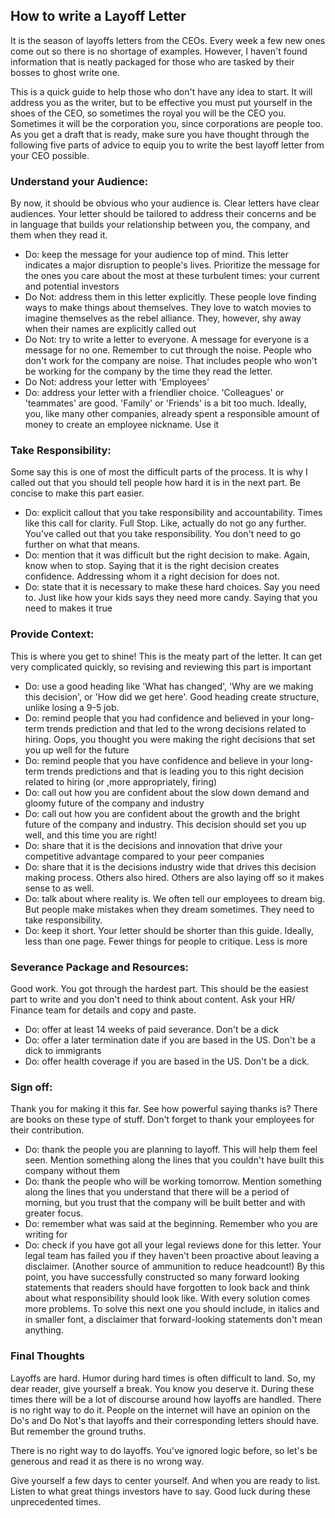 ## How to write a Layoff Letter

It is the season of layoffs letters from the CEOs. Every week a few new ones come out so there is no shortage of examples. However, I haven't found information that is neatly packaged for those who are tasked by their bosses to ghost write one. 

This is a quick guide to help those who don't have any idea to start. It will address you as the writer, but to be effective you must put yourself in the shoes of the CEO, so sometimes the royal you will be the CEO you. Sometimes it will be the corporation you, since corporations are people too. 
As you get a draft that is ready, make sure you have thought through the following five parts of advice to equip you to write the best layoff letter from your CEO possible.

### Understand your Audience:

By now, it should be obvious who your audience is. Clear letters have clear audiences. Your letter should be tailored to address their concerns and be in language that builds your relationship between you, the company, and them when they read it.

*	Do: keep the message for your audience top of mind. This letter indicates a major disruption to people's lives. Prioritize the message for the ones you care about the most at these turbulent times: your current and potential investors
*	Do Not: address them in this letter explicitly. These people love finding ways to make things about themselves. They love to watch movies to imagine themselves as the rebel alliance. They, however, shy away when their names are explicitly called out
*	Do Not: try to write a letter to everyone. A message for everyone is a message for no one. Remember to cut through the noise. People who don't work for the company are noise. That includes people who won't be working for the company by the time they read the letter.
*	Do Not: address your letter with 'Employees'
*	Do: address your letter with a friendlier choice. 'Colleagues' or 'teammates' are good. 'Family' or 'Friends' is a bit too much. Ideally, you, like many other companies, already spent a responsible amount of money to create an employee nickname. Use it

### Take Responsibility:

Some say this is one of most the difficult parts of the process. It is why I called out that you should tell people how hard it is in the next part. Be concise to make this part easier.

*	Do: explicit callout that you take responsibility and accountability. Times like this call for clarity. Full Stop. Like, actually do not go any further. You've called out that you take responsibility. You don't need to go further on what that means.
*	Do: mention that it was difficult but the right decision to make. Again, know when to stop. Saying that it is the right decision creates confidence. Addressing whom it a right decision for does not.
*	Do: state that it is necessary to make these hard choices. Say you need to. Just like how your kids says they need more candy. Saying that you need to makes it true

### Provide Context:

This is where you get to shine! This is the meaty part of the letter. It can get very complicated quickly, so revising and reviewing this part is important

*	Do: use a good heading like 'What has changed', 'Why are we making this decision', or 'How did we get here'. Good heading create structure, unlike losing a 9-5 job.
*	Do: remind people that you had confidence and believed in your long-term trends prediction and that led to the wrong decisions related to hiring. Oops, you thought you were making the right decisions that set you up well for the future
*	Do: remind people that you have confidence and believe in your long-term trends predictions and that is leading you to this right decision related to hiring (or ,more appropriately, firing)
*	Do: call out how you are confident about the slow down demand and gloomy future of the company and industry
*	Do: call out how you are confident about the growth and the bright future of the company and industry. This decision should set you up well, and this time you are right!
*	Do: share that it is the decisions and innovation that drive your competitive advantage compared to your peer companies
*	Do: share that it is the decisions industry wide that drives this decision making process. Others also hired. Others are also laying off so it makes sense to as well.
* Do: talk about where reality is. We often tell our employees to dream big. But people make mistakes when they dream sometimes. They need to take responsibility.
*	Do: keep it short. Your letter should be shorter than this guide. Ideally, less than one page. Fewer things for people to critique. Less is more

### Severance Package and Resources:

Good work. You got through the hardest part. This should be the easiest part to write and you don't need to think about content. Ask your HR/ Finance team for details and copy and paste.

*	Do: offer at least 14 weeks of paid severance. Don't be a dick
*	Do: offer a later termination date if you are based in the US. Don't be a dick to immigrants
*	Do: offer health coverage if you are based in the US. Don't be a dick.

### Sign off:

Thank you for making it this far. See how powerful saying thanks is? There are books on these type of stuff. Don't forget to thank your employees for their contribution.

* Do: thank the people you are planning to layoff. This will help them feel seen. Mention something along the lines that you couldn't have built this company without them
* Do: thank the people who will be working tomorrow. Mention something along the lines that you understand that there will be a period of morning, but you trust that the company will be built better and with greater focus.
*	Do: remember what was said at the beginning. Remember who you are writing for
*	Do: check if you have got all your legal reviews done for this letter. Your legal team has failed you if they haven't been proactive about leaving a disclaimer. (Another source of ammunition to reduce headcount!) By this point, you have successfully constructed so many forward looking statements that readers should have forgotten to look back and think about what responsibility should look like. With every solution comes more problems. To solve this next one you should include, in italics and in smaller font, a disclaimer that forward-looking statements don't mean anything. 


### Final Thoughts

Layoffs are hard. Humor during hard times is often difficult to land. So, my dear reader, give yourself a break. You know you deserve it. During these times there will be a lot of discourse around how layoffs are handled. There is no right way to do it. People on the internet will have an opinion on the Do's and Do Not's that layoffs and their corresponding letters should have. But remember the ground truths.

There is no right way to do layoffs. You've ignored logic before, so let's be generous and read it as there is no wrong way.

Give yourself a few days to center yourself. And when you are ready to list. Listen to what great things investors have to say. Good luck during these unprecedented times.

